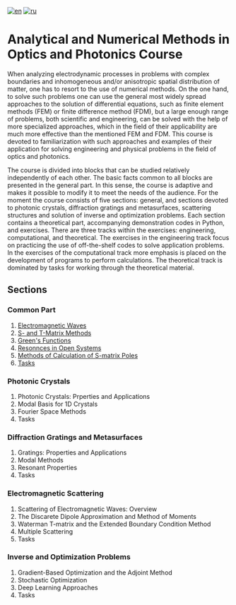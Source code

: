 [![en](https://img.shields.io/badge/lang-EN-blue.svg)](https://github.com/aashcher/ANMOP/blob/main/README.md)
[![ru](https://img.shields.io/badge/lang-RU-green.svg)](https://github.com/aashcher/ANMOP/blob/main/README.ru.md)

# Analytical and Numerical Methods in Optics and Photonics Course

When analyzing electrodynamic processes in problems with complex boundaries and inhomogeneous and/or anisotropic spatial distribution of matter, one has to resort to the use of numerical methods. On the one hand, to solve such problems one can use the general most widely spread approaches to the solution of differential equations, such as finite element methods (FEM) or finite difference method (FDM), but a large enough range of problems, both scientific and engineering, can be solved with the help of more specialized approaches, which in the field of their applicability are much more effective than the mentioned FEM and FDM. This course is devoted to familiarization with such approaches and examples of their application for solving engineering and physical problems in the field of optics and photonics.

The course is divided into blocks that can be studied relatively independently of each other. The basic facts common to all blocks are presented in the general part. In this sense, the course is adaptive and makes it possible to modify it to meet the needs of the audience. For the moment the course consists of five sections: general, and sections devoted to photonic crystals, diffraction gratings and metasurfaces, scattering structures and solution of inverse and optimization problems. Each section contains a theoretical part, accompanying demonstration codes in Python, and exercises. There are three tracks within the exercises: engineering, computational, and theoretical. The exercises in the engineering track focus on practicing the use of off-the-shelf codes to solve application problems. In the exercises of the computational track more emphasis is placed on the development of programs to perform calculations. The theoretical track is dominated by tasks for working through the theoretical material.

## Sections

### Common Part

1. [Electromagnetic Waves](https://nbviewer.org/github/aashcher/ANMOP/blob/main/nb_en/Common%20part%201.%20Electromagnetic%20waves.ipynb)
2. [S- and T-Matrix Methods](https://nbviewer.org/github/aashcher/ANMOP/blob/main/nb_en/Common%20part%202.%20S-%20and%20Т-matrix%20methods.ipynb)
3. [Green's Functions](https://nbviewer.org/github/aashcher/ANMOP/blob/main/nb_en/Common%20part%203.%20Greens%20functions%20of%20the%20Helholtz%20equation.ipynb)
4. [Resonnces in Open Systems](https://nbviewer.org/github/aashcher/ANMOP/blob/main/nb_en/Common%20part%204.%20Resonances%20in%20open%20systems.ipynb)
5. [Methods of Calculation of S-matrix Poles]()
6. [Tasks](https://nbviewer.org/github/aashcher/ANMOP/blob/main/nb_en/Common%20part.%20Tasks.ipynb)

### Photonic Crystals

1. Photonic Crystals: Prperties and Applications
2. Modal Basis for 1D Crystals
3. Fourier Space Methods
4. Tasks

### Diffraction Gratings and Metasurfaces

1. Gratings: Properties and Applications
2. Modal Methods
3. Resonant Properties
4. Tasks

### Electromagnetic Scattering

1. Scattering of Electromagnetic Waves: Overview
2. The Discarete Dipole Approximation and Method of Moments
3. Waterman T-matrix and the Extended Boundary Condition Method
4. Multiple Scattering
5. Tasks

### Inverse and Optimization Problems

1. Gradient-Based Optimization and the Adjoint Method
2. Stochastic Optimization
3. Deep Learning Approaches
4. Tasks
